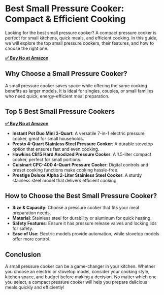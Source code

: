 <!DOCTYPE html>
<html lang="en">
<head>
    <meta charset="UTF-8">
    <meta name="viewport" content="width=device-width, initial-scale=1.0">
    <title>Best Small Pressure Cooker: Compact & Efficient Cooking</title>
</head>
<body>

<h1>Best Small Pressure Cooker: Compact & Efficient Cooking</h1>

<p>Looking for the best small pressure cooker? A compact pressure cooker is perfect for small kitchens, quick meals, and efficient cooking. In this guide, we will explore the top small pressure cookers, their features, and how to choose the right one.</p>

[**✅ Buy No at Amazon**](https://amzn.to/4hhTtLz)

<h2>Why Choose a Small Pressure Cooker?</h2>

<p>A small pressure cooker saves space while offering the same cooking benefits as larger models. It is ideal for singles, couples, or small families who need quick, energy-efficient meal preparation.</p>

<h2>Top 5 Best Small Pressure Cookers</h2>

[**✅ Buy No at Amazon**](https://amzn.to/4hhTtLz)

<ul>
    <li><strong>Instant Pot Duo Mini 3-Quart</strong>: A versatile 7-in-1 electric pressure cooker, great for small households.</li>
    <li><strong>Presto 4-Quart Stainless Steel Pressure Cooker</strong>: A durable stovetop option that ensures fast and even cooking.</li>
    <li><strong>Hawkins CB15 Hard Anodized Pressure Cooker</strong>: A 1.5-liter compact cooker, perfect for small portions.</li>
    <li><strong>Cuisinart CPC-400 4-Quart Pressure Cooker</strong>: Digital controls and preset cooking functions make cooking hassle-free.</li>
    <li><strong>Prestige Deluxe Alpha 2-Liter Stainless Steel Cooker</strong>: A sturdy stainless steel model that delivers efficient cooking.</li>
</ul>

<h2>How to Choose the Best Small Pressure Cooker?</h2>

<ul>
    <li><strong>Size & Capacity</strong>: Choose a pressure cooker that fits your meal preparation needs.</li>
    <li><strong>Material</strong>: Stainless steel for durability or aluminum for quick heating.</li>
    <li><strong>Safety Features</strong>: Ensure it has pressure release valves and locking lids for safety.</li>
    <li><strong>Ease of Use</strong>: Electric models provide automation, while stovetop models offer more control.</li>
</ul>

<h2>Conclusion</h2>

<p>A small pressure cooker can be a game-changer in your kitchen. Whether you choose an electric or stovetop model, consider your cooking style, kitchen space, and budget before making a decision. No matter which one you select, a compact pressure cooker will help you prepare delicious meals quickly and efficiently!</p>

</body>
</html>
